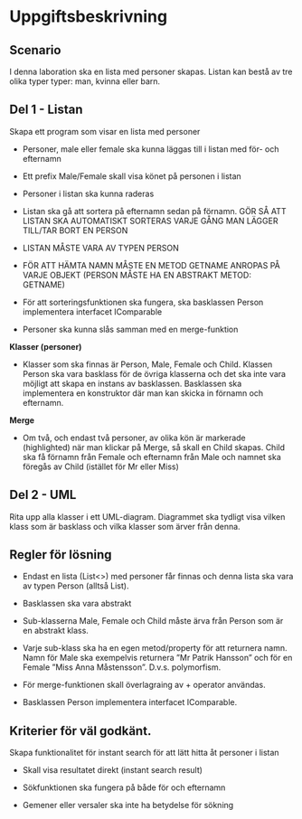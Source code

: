 # Uppgiftsbeskrivning

## Scenario
I denna laboration ska en lista med personer skapas. Listan kan bestå av tre olika typer typer: man, kvinna eller barn.

## Del 1 - Listan
Skapa ett program som visar en lista med personer

- Personer, male eller female ska kunna läggas till i listan med för- och efternamn

- Ett prefix Male/Female skall visa könet på personen i listan

- Personer i listan ska kunna raderas

- Listan ska gå att sortera på efternamn sedan på förnamn. GÖR SÅ ATT LISTAN SKA AUTOMATISKT SORTERAS VARJE GÅNG MAN LÄGGER TILL/TAR BORT EN PERSON

- LISTAN MÅSTE VARA AV TYPEN PERSON

- FÖR ATT HÄMTA NAMN MÅSTE EN METOD GETNAME ANROPAS PÅ VARJE OBJEKT (PERSON MÅSTE HA EN ABSTRAKT METOD: GETNAME)

- För att sorteringsfunktionen ska fungera, ska basklassen Person implementera interfacet IComparable

- Personer ska kunna slås samman med en merge-funktion

**Klasser (personer)**

- Klasser som ska finnas är Person, Male, Female och Child. Klassen Person ska vara basklass för de övriga klasserna och det ska inte vara möjligt att skapa en instans av basklassen. Basklassen ska implementera en konstruktor där man kan skicka in förnamn och efternamn.

**Merge**

- Om två, och endast två personer, av olika kön är markerade (highlighted) när man klickar på Merge, så skall en Child skapas. Child ska få förnamn från Female och efternamn från Male och namnet ska föregås av Child (istället för Mr eller Miss)

## Del 2 - UML

Rita upp alla klasser i ett UML-diagram. Diagrammet ska tydligt visa vilken klass som är basklass och vilka klasser som ärver från denna.

## Regler för lösning

- Endast en lista (List<>) med personer får finnas och denna lista ska vara av typen Person (alltså List<Person>).

- Basklassen ska vara abstrakt

- Sub-klasserna Male, Female och Child måste ärva från Person som är en abstrakt klass.

- Varje sub-klass ska ha en egen metod/property för att returnera namn. Namn för Male ska exempelvis returnera ”Mr Patrik Hansson” och för en Female ”Miss Anna Måstensson”. D.v.s. polymorfism.

- För merge-funktionen skall överlagraing av + operator användas.

- Basklassen Person implementera interfacet IComparable.

## Kriterier för väl godkänt.
  
Skapa funktionalitet för instant search för att lätt hitta åt personer i listan

- Skall visa resultatet direkt (instant search result)

- Sökfunktionen ska fungera på både för och efternamn

- Gemener eller versaler ska inte ha betydelse för sökning
